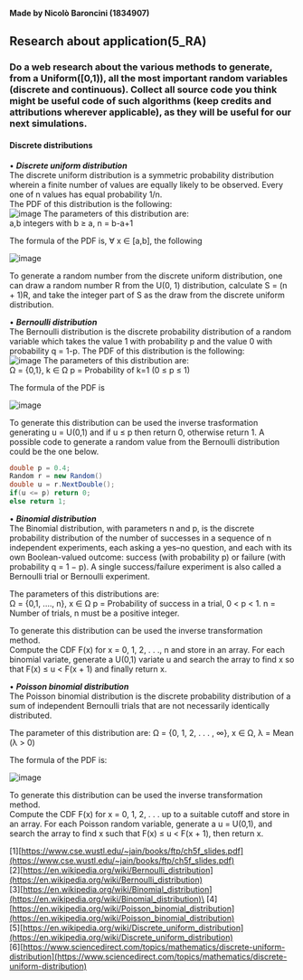 **Made by Nicolò Baroncini (1834907)**

## Research about application(5_RA)
### Do a web research about the various methods to generate, from a Uniform([0,1)), all the most important random variables (discrete and continuous). Collect all source code you think might be useful code of such algorithms (keep credits and attributions wherever applicable), as they will be useful for our next simulations.

#### Discrete distributions

• ***Discrete uniform distribution***\
The discrete uniform distribution is a symmetric probability distribution wherein a finite number of values are equally likely to be observed. Every one of n values has equal probability 1/n. \
The PDF of this distribution is the following: \
![image](https://user-images.githubusercontent.com/78324346/139026894-e3bddbfa-6f64-443f-b093-523109deb838.png)
The parameters of this distribution are:\
a,b integers with b ≥ a, n = b-a+1

The formula of the PDF is, ∀ x ∈ [a,b], the following

![image](https://user-images.githubusercontent.com/78324346/139027185-a4780ebe-7c1c-4b79-a5e8-cd260aaf0084.png) 

To generate a random number from the discrete uniform distribution, one can draw a random number R from the U(0, 1) distribution, calculate S = (n + 1)R, and take the integer part of S as the draw from the discrete uniform distribution. 

• ***Bernoulli distribution*** \
The  Bernoulli distribution is the discrete probability distribution of a random variable which takes the value 1 with probability p and the value 0 with probability q = 1-p.
The PDF of this distribution is the following:\
![image](https://user-images.githubusercontent.com/78324346/139028179-69e1f5c2-ca26-47ee-9997-c558b4d7097b.png)
The parameters of this distribution are: \
Ω = {0,1}, k ∈ Ω
p = Probability of k=1 (0 ≤ p ≤ 1)

The formula of the PDF is

![image](https://user-images.githubusercontent.com/78324346/139028670-0b747696-9adf-4814-ba2a-270ebe6ce7b4.png)


To generate this distribution can be used the inverse trasformation generating u = U(0,1) and if u ≤ p then return 0, otherwise return 1.
A possible code to generate a random value from the Bernoulli distribution could be the one below.
```C#
double p = 0.4;
Random r = new Random()
double u = r.NextDouble();
if(u <= p) return 0;
else return 1;
```
• ***Binomial distribution*** \
The Binomial distribution, with parameters n and p, is the discrete probability distribution of the number of successes in a sequence of n independent experiments, each asking a yes–no question, and each with its own Boolean-valued outcome: success (with probability p) or failure (with probability q = 1 − p). A single success/failure experiment is also called a Bernoulli trial or Bernoulli experiment.

The parameters of this distributions are:\
Ω = {0,1, ...., n}, x ∈ Ω
p = Probability of success in a trial, 0 < p < 1.
n = Number of trials, n must be a positive integer.

To generate this distribution can be used the inverse transformation method. \
Compute the CDF F(x) for x = 0, 1, 2, . . ., n and store in an array. For each binomial variate, generate a U(0,1) variate u and search the array to find x so that F(x) ≤ u < F(x + 1) and finally return x.

• ***Poisson binomial distribution***\
The Poisson binomial distribution is the discrete probability distribution of a sum of independent Bernoulli trials that are not necessarily identically distributed.

The parameter of this distribution are:
 Ω = {0, 1, 2, . . . , ∞}, x ∈ Ω, λ = Mean (λ > 0)

The formula of the PDF is:

 ![image](https://user-images.githubusercontent.com/78324346/139025878-f632f54a-20e2-4176-a68a-8c9a676557af.png)

To generate this distribution can be used the inverse transformation method. \
Compute the CDF F(x) for x = 0, 1, 2, . . . up to a suitable cutoff and store in an array. For each Poisson random variable, generate a u = U(0,1), and search the array to find x such that F(x) ≤ u < F(x + 1), then return x.

[1][https://www.cse.wustl.edu/~jain/books/ftp/ch5f_slides.pdf](https://www.cse.wustl.edu/~jain/books/ftp/ch5f_slides.pdf) \
[2][https://en.wikipedia.org/wiki/Bernoulli_distribution](https://en.wikipedia.org/wiki/Bernoulli_distribution) \
[3][https://en.wikipedia.org/wiki/Binomial_distribution](https://en.wikipedia.org/wiki/Binomial_distribution)\
[4][https://en.wikipedia.org/wiki/Poisson_binomial_distribution](https://en.wikipedia.org/wiki/Poisson_binomial_distribution) \
[5][https://en.wikipedia.org/wiki/Discrete_uniform_distribution](https://en.wikipedia.org/wiki/Discrete_uniform_distribution) \
[6][https://www.sciencedirect.com/topics/mathematics/discrete-uniform-distribution](https://www.sciencedirect.com/topics/mathematics/discrete-uniform-distribution)
